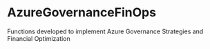 # AzureGovernanceFinOps
Functions developed to implement Azure Governance Strategies and Financial Optimization
